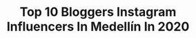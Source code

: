---
title: Top 10 Bloggers Instagram Influencers In Medellín In 2020
description: >-
  Find top bloggers Instagram influencers in Medellín in 2020. Most popular hashtags: #colombia #medellin #quedateencasa #travel.
platform: Instagram
profiles:
  - username: "marianelamodel"
    fullname: >-
      Marianela💋Ramos
    location: "Colombia"
    followers: 44684
    engagement: 657
    commentsToLikes: 0.021936
    avatar: "https://scontent-ams4-1.cdninstagram.com/v/t51.2885-19/s320x320/92481727_224499668905158_3717470666304258048_n.jpg?_nc_ht=scontent-ams4-1.cdninstagram.com&_nc_ohc=q9bQXIwoaH0AX8njJXk&oh=f108987027f1820417f87dc566bf8135&oe=5EB8D179"
    verified: false
    hashtags: "#argentina, #tendencia, #miss, #blondehair"
  - username: "colombiajero"
    fullname: >-
      🇨🇴 Colombiajero 🇨🇴
    location: "Colombia"
    followers: 15074
    engagement: 371
    commentsToLikes: 0.173728
    avatar: "https://scontent-lhr8-1.cdninstagram.com/v/t51.2885-19/s320x320/87546149_3483942275013312_6604798951147175936_n.jpg?_nc_ht=scontent-lhr8-1.cdninstagram.com&_nc_ohc=RlirKibr6vUAX-2sfhm&oh=e6bcc6a5a76e654291d2eb51ed92177e&oe=5EB91D72"
    verified: false
    hashtags: "#colombiatravel, #ipiales, #jueves, #colombianos"
  - username: "carogallegoca"
    fullname: >-
      Carolina Gallego C.
    location: "Colombia"
    followers: 30636
    engagement: 217
    commentsToLikes: 0.027800
    avatar: "https://scontent-lht6-1.cdninstagram.com/v/t51.2885-19/s320x320/91282619_525629441678009_7692168238225948672_n.jpg?_nc_ht=scontent-lht6-1.cdninstagram.com&_nc_ohc=diKcAmC2nicAX9oeL-H&oh=7f70afe96d0c0b222101f25a6405d3f7&oe=5EB99D5E"
    verified: false
    hashtags: "#majestic, #teamatenea, #colores"
  - username: "senor.viajero"
    fullname: >-
      Señor Viajero
    location: "Colombia"
    followers: 15441
    engagement: 1060
    commentsToLikes: 0.080437
    avatar: "https://scontent-ams4-1.cdninstagram.com/v/t51.2885-19/s320x320/16583466_157900894713596_2091419747668197376_a.jpg?_nc_ht=scontent-ams4-1.cdninstagram.com&_nc_ohc=VdgaV17Wr3YAX9CHH08&oh=355032ad53cd2d50166060178f8aeee4&oe=5EB95F23"
    verified: false
    hashtags: "#lagoon, #waterfall, #naturaleza, #barichara"
  - username: "chdermatologia"
    fullname: >-
      CLAUDIA HERNÁNDEZ
    location: "Colombia"
    followers: 71707
    engagement: 163
    commentsToLikes: 0.023860
    avatar: "https://scontent-ams4-1.cdninstagram.com/v/t51.2885-19/s320x320/83886796_623651501786708_1742250919526924288_n.jpg?_nc_ht=scontent-ams4-1.cdninstagram.com&_nc_ohc=h1GKNEf6VyIAX-fjHPl&oh=5767cebddbacaf4b37f5e960bbe17c9f&oe=5EBB8657"
    verified: false
    hashtags: "#makeup, #retinoids, #coronavirus, #coronavirusalert"
  - username: "danielaporelmundo"
    fullname: >-
      Daniela Montoya / Por El Mundo
    location: "Colombia"
    followers: 61054
    engagement: 343
    commentsToLikes: 0.146236
    avatar: "https://scontent-lhr8-1.cdninstagram.com/v/t51.2885-19/s320x320/60410645_343431326221953_3353286585251528704_n.jpg?_nc_ht=scontent-lhr8-1.cdninstagram.com&_nc_ohc=IO2eVdI_0f0AX9aRggH&oh=3f830adf95a338ca25362c87e73f2cfe&oe=5EBB5ACF"
    verified: false
    hashtags: "#mejoresamigas, #nationalpark, #turkey, #jungle"
  - username: "unarolaviajera"
    fullname: >-
      Leidy 🏃‍♀️Una Rola Viajera🌏
    location: "Colombia"
    followers: 6597
    engagement: 812
    commentsToLikes: 0.197423
    avatar: "https://scontent-lhr8-1.cdninstagram.com/v/t51.2885-19/s320x320/67063806_679565522456080_1784314218611212288_n.jpg?_nc_ht=scontent-lhr8-1.cdninstagram.com&_nc_ohc=H7BCWrOj4hAAX9S2hLg&oh=11b8105b31deab0603ee15c64e57851f&oe=5EBAD07C"
    verified: false
    hashtags: "#puebloscolombianos, #colombiaentusojos, #elparosigue, #aguinaldos"
  - username: "thomycast"
    fullname: >-
      T  H O M Y   C A S T A Ñ O
    location: "Colombia"
    followers: 16102
    engagement: 255
    commentsToLikes: 0.105315
    avatar: "https://scontent-ams4-1.cdninstagram.com/v/t51.2885-19/s320x320/90948499_223987168982539_4282083618177679360_n.jpg?_nc_ht=scontent-ams4-1.cdninstagram.com&_nc_ohc=JLri7mo3OvgAX8wqMnD&oh=6400d9ac77d588f276e50575c23a647c&oe=5EBA960F"
    verified: false
    hashtags: "#outfit, #aesthetics, #moda, #denim"
  - username: "felipesancheztv"
    fullname: >-
      Felipe Sanchez
    location: "Colombia"
    followers: 60006
    engagement: 219
    commentsToLikes: 0.007471
    avatar: "https://scontent-amt2-1.cdninstagram.com/v/t51.2885-19/s320x320/66661071_2453233031580041_674616405877850112_n.jpg?_nc_ht=scontent-amt2-1.cdninstagram.com&_nc_ohc=J6wMwytTe7QAX99Xf9_&oh=a5e691afd47bdfb85dfcb0236b58d249&oe=5EB9B1E6"
    verified: false
    hashtags: "#latino, #reportero, #musica, #periodico"
  - username: "helenicaofficial"
    fullname: >-
      HELENICA
    location: "Colombia"
    followers: 44594
    engagement: 171
    commentsToLikes: 0.042471
    avatar: "https://scontent-ams4-1.cdninstagram.com/v/t51.2885-19/s320x320/21433404_1986134611601141_6282035057955700736_a.jpg?_nc_ht=scontent-ams4-1.cdninstagram.com&_nc_ohc=Gt3j_Quf0rQAX8_PqMH&oh=d77798765cf006523b5bc35e2bc95a15&oe=5EB309F1"
    verified: false
    hashtags: "#accessories, #internationalwomensday, #helenica, #quedateencasa"
---